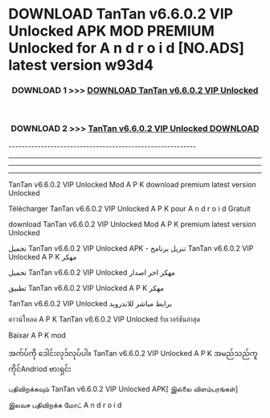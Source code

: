# DOWNLOAD TanTan v6.6.0.2 VIP Unlocked  APK MOD PREMIUM Unlocked for A n d r o i d [NO.ADS] latest version w93d4 



<div align="center">

<h3>DOWNLOAD 1 >>> <a href="https://getmod2.web.app/?judul=TanTan v6.6.0.2 VIP Unlocked ">DOWNLOAD TanTan v6.6.0.2 VIP Unlocked </a></h3><br>

<h3>DOWNLOAD 2 >>> <a href="https://getmod2.web.app/?judul=TanTan v6.6.0.2 VIP Unlocked ">TanTan v6.6.0.2 VIP Unlocked  DOWNLOAD </a></h3>

</div>
----------------------------------------------------------

----------------------------------------------------------

----------------------------------------------------------

----------------------------------------------------------

TanTan v6.6.0.2 VIP Unlocked  Mod A P K download premium latest version Unlocked

Télécharger TanTan v6.6.0.2 VIP Unlocked  A P K pour A n d r o i d Gratuit

download TanTan v6.6.0.2 VIP Unlocked  Mod A P K premium latest version Unlocked

تحميل TanTan v6.6.0.2 VIP Unlocked  APK - تنزيل برنامج TanTan v6.6.0.2 VIP Unlocked  A P K مهكر

تحميل TanTan v6.6.0.2 VIP Unlocked  مهكر اخر اصدار

تطبيق TanTan v6.6.0.2 VIP Unlocked  A P K مهكر

TanTan v6.6.0.2 VIP Unlocked  برابط مباشر للاندرويد

ดาวน์โหลด A P K TanTan v6.6.0.2 VIP Unlocked  รับเวอร์ชันล่าสุด

Baixar A P K mod

အက်ပ်ကို ဒေါင်းလုဒ်လုပ်ပါ။ TanTan v6.6.0.2 VIP Unlocked  A P K အမည်သည်ကူကိုင်Andriod ဗားရှင်း

பதிவிறக்கவும் TanTan v6.6.0.2 VIP Unlocked  APK[ இல்லை விளம்பரங்கள்] 
 
இலவச பதிவிறக்க மோட் A n d r o i d



